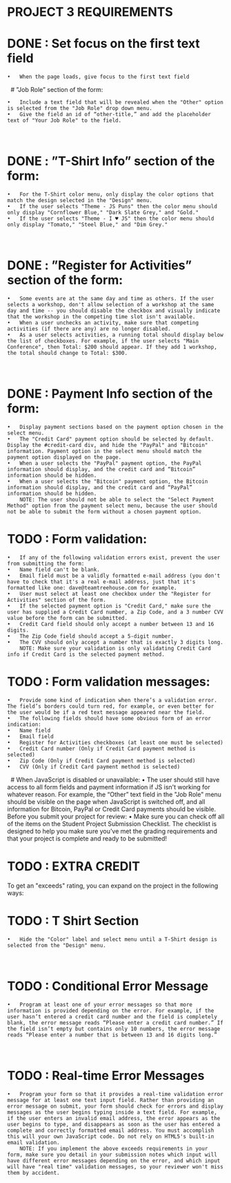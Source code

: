 # PROJECT 3 REQUIREMENTS

# DONE : Set focus on the first text field

	•	When the page loads, give focus to the first text field
 
		# ”Job Role” section of the form:

	•	Include a text field that will be revealed when the "Other" option is selected from the "Job Role" drop down menu.
	•	Give the field an id of “other-title,” and add the placeholder text of "Your Job Role" to the field.
 
# DONE : ”T-Shirt Info” section of the form:

	•	For the T-Shirt color menu, only display the color options that match the design selected in the "Design" menu.
	•	If the user selects "Theme - JS Puns" then the color menu should only display "Cornflower Blue," "Dark Slate Grey," and "Gold."
	•	If the user selects "Theme - I ♥ JS" then the color menu should only display "Tomato," "Steel Blue," and "Dim Grey."
 
# DONE : ”Register for Activities” section of the form:

	•	Some events are at the same day and time as others. If the user selects a workshop, don't allow selection of a workshop at the same day and time -- you should disable the checkbox and visually indicate that the workshop in the competing time slot isn't available.
	•	When a user unchecks an activity, make sure that competing activities (if there are any) are no longer disabled.
	•	As a user selects activities, a running total should display below the list of checkboxes. For example, if the user selects "Main Conference", then Total: $200 should appear. If they add 1 workshop, the total should change to Total: $300.
 
# DONE : Payment Info section of the form:

	•	Display payment sections based on the payment option chosen in the select menu.
	•	The "Credit Card" payment option should be selected by default. Display the #credit-card div, and hide the "PayPal" and "Bitcoin" information. Payment option in the select menu should match the payment option displayed on the page.
	•	When a user selects the "PayPal" payment option, the PayPal information should display, and the credit card and “Bitcoin” information should be hidden.
	•	When a user selects the "Bitcoin" payment option, the Bitcoin information should display, and the credit card and “PayPal” information should be hidden.
		NOTE: The user should not be able to select the "Select Payment Method" option from the payment select menu, because the user should not be able to submit the form without a chosen payment option.  

# TODO : Form validation:

	•	If any of the following validation errors exist, prevent the user from submitting the form:
	•	Name field can't be blank.
	•	Email field must be a validly formatted e-mail address (you don't have to check that it's a real e-mail address, just that it's formatted like one: dave@teamtreehouse.com for example.
	•	User must select at least one checkbox under the "Register for Activities" section of the form.
	•	If the selected payment option is "Credit Card," make sure the user has supplied a Credit Card number, a Zip Code, and a 3 number CVV value before the form can be submitted.
	•	Credit Card field should only accept a number between 13 and 16 digits.
	•	The Zip Code field should accept a 5-digit number.
	•	The CVV should only accept a number that is exactly 3 digits long.
		NOTE: Make sure your validation is only validating Credit Card info if Credit Card is the selected payment method.  

# TODO : Form validation messages:

	•	Provide some kind of indication when there’s a validation error. The field’s borders could turn red, for example, or even better for the user would be if a red text message appeared near the field.
	•	The following fields should have some obvious form of an error indication:
	•	Name field
	•	Email field
	•	Register for Activities checkboxes (at least one must be selected)
	•	Credit Card number (Only if Credit Card payment method is selected)
	•	Zip Code (Only if Credit Card payment method is selected)
	•	CVV (Only if Credit Card payment method is selected)
 
		# When JavaScript is disabled or unavailable:
	•	The user should still have access to all form fields and payment information if JS isn't working for whatever reason. For example, the “Other” text field in the "Job Role" menu should be visible on the page when JavaScript is switched off, and all information for Bitcoin, PayPal or Credit Card payments should be visible.
 
		Before you submit your project for review:
	•	Make sure you can check off all of the items on the Student Project Submission Checklist. The checklist is designed to help you make sure you’ve met the grading requirements and that your project is complete and ready to be submitted!

# TODO : EXTRA CREDIT

To get an "exceeds" rating, you can expand on the project in the following ways:

# TODO : T Shirt Section

	•	Hide the "Color" label and select menu until a T-Shirt design is selected from the "Design" menu.
 
# TODO : Conditional Error Message

	•	Program at least one of your error messages so that more information is provided depending on the error. For example, if the user hasn’t entered a credit card number and the field is completely blank, the error message reads “Please enter a credit card number.” If the field isn’t empty but contains only 10 numbers, the error message reads “Please enter a number that is between 13 and 16 digits long.”
 

# TODO : Real-time Error Messages

	•	Program your form so that it provides a real-time validation error message for at least one text input field. Rather than providing an error message on submit, your form should check for errors and display messages as the user begins typing inside a text field. For example, if the user enters an invalid email address, the error appears as the user begins to type, and disappears as soon as the user has entered a complete and correctly formatted email address. You must accomplish this will your own JavaScript code. Do not rely on HTML5's built-in email validation.
		NOTE: If you implement the above exceeds requirements in your form, make sure you detail in your submission notes which input will have different error messages depending on the error, and which input will have "real time" validation messages, so your reviewer won't miss them by accident.  
